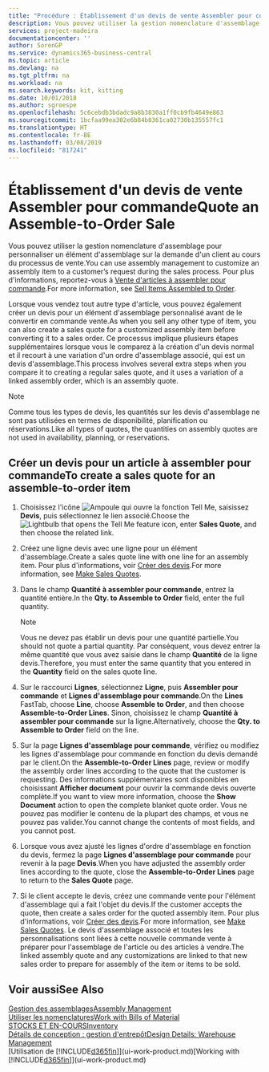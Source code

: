 ```yaml
---
title: "Procédure : Établissement d'un devis de vente Assembler pour commande | Microsoft Docs"
description: Vous pouvez utiliser la gestion nomenclature d'assemblage pour personnaliser un élément d'assemblage sur la demande d'un client au cours du processus de vente.
services: project-madeira
documentationcenter: ''
author: SorenGP
ms.service: dynamics365-business-central
ms.topic: article
ms.devlang: na
ms.tgt_pltfrm: na
ms.workload: na
ms.search.keywords: kit, kitting
ms.date: 10/01/2018
ms.author: sgroespe
ms.openlocfilehash: 5c6cebdb3bdadc9a8b3830a1ff0cb9fb4649e863
ms.sourcegitcommit: 1bcfaa99ea302e6b84b8361ca02730b135557fc1
ms.translationtype: HT
ms.contentlocale: fr-BE
ms.lasthandoff: 03/08/2019
ms.locfileid: "817241"
---
```

# <a name="quote-an-assemble-to-order-sale"></a><span data-ttu-id="1fdc4-103">Établissement d'un devis de vente Assembler pour commande</span><span class="sxs-lookup"><span data-stu-id="1fdc4-103">Quote an Assemble-to-Order Sale</span></span>
<span data-ttu-id="1fdc4-104">Vous pouvez utiliser la gestion nomenclature d'assemblage pour personnaliser un élément d'assemblage sur la demande d'un client au cours du processus de vente.</span><span class="sxs-lookup"><span data-stu-id="1fdc4-104">You can use assembly management to customize an assembly item to a customer’s request during the sales process.</span></span> <span data-ttu-id="1fdc4-105">Pour plus d'informations, reportez-vous à [Vente d'articles à assembler pour commande](assembly-how-to-sell-items-assembled-to-order.md).</span><span class="sxs-lookup"><span data-stu-id="1fdc4-105">For more information, see [Sell Items Assembled to Order](assembly-how-to-sell-items-assembled-to-order.md).</span></span>  

<span data-ttu-id="1fdc4-106">Lorsque vous vendez tout autre type d'article, vous pouvez également créer un devis pour un élément d'assemblage personnalisé avant de le convertir en commande vente.</span><span class="sxs-lookup"><span data-stu-id="1fdc4-106">As when you sell any other type of item, you can also create a sales quote for a customized assembly item before converting it to a sales order.</span></span> <span data-ttu-id="1fdc4-107">Ce processus implique plusieurs étapes supplémentaires lorsque vous le comparez à la création d'un devis normal et il recourt à une variation d'un ordre d'assemblage associé, qui est un devis d'assemblage.</span><span class="sxs-lookup"><span data-stu-id="1fdc4-107">This process involves several extra steps when you compare it to creating a regular sales quote, and it uses a variation of a linked assembly order, which is an assembly quote.</span></span>

> [!NOTE]  
>  <span data-ttu-id="1fdc4-108">Comme tous les types de devis, les quantités sur les devis d'assemblage ne sont pas utilisées en termes de disponibilité, planification ou réservations.</span><span class="sxs-lookup"><span data-stu-id="1fdc4-108">Like all types of quotes, the quantities on assembly quotes are not used in availability, planning, or reservations.</span></span>  

## <a name="to-create-a-sales-quote-for-an-assemble-to-order-item"></a><span data-ttu-id="1fdc4-109">Créer un devis pour un article à assembler pour commande</span><span class="sxs-lookup"><span data-stu-id="1fdc4-109">To create a sales quote for an assemble-to-order item</span></span>  
1.  <span data-ttu-id="1fdc4-110">Choisissez l'icône ![Ampoule qui ouvre la fonction Tell Me](media/ui-search/search_small.png "Dites-moi ce que vous voulez faire"), saisissez **Devis**, puis sélectionnez le lien associé.</span><span class="sxs-lookup"><span data-stu-id="1fdc4-110">Choose the ![Lightbulb that opens the Tell Me feature](media/ui-search/search_small.png "Tell me what you want to do") icon, enter **Sales Quote**, and then choose the related link.</span></span>  
2.  <span data-ttu-id="1fdc4-111">Créez une ligne devis avec une ligne pour un élément d'assemblage.</span><span class="sxs-lookup"><span data-stu-id="1fdc4-111">Create a sales quote line with one line for an assembly item.</span></span> <span data-ttu-id="1fdc4-112">Pour plus d'informations, voir [Créer des devis](sales-how-make-offers.md).</span><span class="sxs-lookup"><span data-stu-id="1fdc4-112">For more information, see [Make Sales Quotes](sales-how-make-offers.md).</span></span>  
3.  <span data-ttu-id="1fdc4-113">Dans le champ **Quantité à assembler pour commande**, entrez la quantité entière.</span><span class="sxs-lookup"><span data-stu-id="1fdc4-113">In the **Qty. to Assemble to Order** field, enter the full quantity.</span></span>

    > [!NOTE]  
    >  <span data-ttu-id="1fdc4-114">Vous ne devez pas établir un devis pour une quantité partielle.</span><span class="sxs-lookup"><span data-stu-id="1fdc4-114">You should not quote a partial quantity.</span></span> <span data-ttu-id="1fdc4-115">Par conséquent, vous devez entrer la même quantité que vous avez saisie dans le champ **Quantité** de la ligne devis.</span><span class="sxs-lookup"><span data-stu-id="1fdc4-115">Therefore, you must enter the same quantity that you entered in the **Quantity** field on the sales quote line.</span></span>  

4.  <span data-ttu-id="1fdc4-116">Sur le raccourci **Lignes**, sélectionnez **Ligne**, puis **Assembler pour commande** et **Lignes d'assemblage pour commande**.</span><span class="sxs-lookup"><span data-stu-id="1fdc4-116">On the **Lines** FastTab, choose **Line**, choose **Assemble to Order**, and then choose **Assemble-to-Order Lines**.</span></span> <span data-ttu-id="1fdc4-117">Sinon, choisissez le champ **Quantité à assembler pour commande** sur la ligne.</span><span class="sxs-lookup"><span data-stu-id="1fdc4-117">Alternatively, choose the **Qty. to Assemble to Order** field on the line.</span></span>  
5.  <span data-ttu-id="1fdc4-118">Sur la page **Lignes d'assemblage pour commande**, vérifiez ou modifiez les lignes d'assemblage pour commande en fonction du devis demandé par le client.</span><span class="sxs-lookup"><span data-stu-id="1fdc4-118">On the **Assemble-to-Order Lines** page, review or modify the assembly order lines according to the quote that the customer is requesting.</span></span> <span data-ttu-id="1fdc4-119">Des informations supplémentaires sont disponibles en choisissant **Afficher document** pour ouvrir la commande devis ouverte complète.</span><span class="sxs-lookup"><span data-stu-id="1fdc4-119">If you want to view more information, choose the **Show Document** action to open the complete blanket quote order.</span></span> <span data-ttu-id="1fdc4-120">Vous ne pouvez pas modifier le contenu de la plupart des champs, et vous ne pouvez pas valider.</span><span class="sxs-lookup"><span data-stu-id="1fdc4-120">You cannot change the contents of most fields, and you cannot post.</span></span>  
6.  <span data-ttu-id="1fdc4-121">Lorsque vous avez ajusté les lignes d'ordre d'assemblage en fonction du devis, fermez la page **Lignes d'assemblage pour commande** pour revenir à la page **Devis**.</span><span class="sxs-lookup"><span data-stu-id="1fdc4-121">When you have adjusted the assembly order lines according to the quote, close the **Assemble-to-Order Lines** page to return to the **Sales Quote** page.</span></span>  
7.  <span data-ttu-id="1fdc4-122">Si le client accepte le devis, créez une commande vente pour l'élément d'assemblage qui a fait l'objet du devis.</span><span class="sxs-lookup"><span data-stu-id="1fdc4-122">If the customer accepts the quote, then create a sales order for the quoted assembly item.</span></span> <span data-ttu-id="1fdc4-123">Pour plus d'informations, voir [Créer des devis](sales-how-make-offers.md).</span><span class="sxs-lookup"><span data-stu-id="1fdc4-123">For more information, see [Make Sales Quotes](sales-how-make-offers.md).</span></span> <span data-ttu-id="1fdc4-124">Le devis d'assemblage associé et toutes les personnalisations sont liées à cette nouvelle commande vente à préparer pour l'assemblage de l'article ou des articles à vendre.</span><span class="sxs-lookup"><span data-stu-id="1fdc4-124">The linked assembly quote and any customizations are linked to that new sales order to prepare for assembly of the item or items to be sold.</span></span>  

## <a name="see-also"></a><span data-ttu-id="1fdc4-125">Voir aussi</span><span class="sxs-lookup"><span data-stu-id="1fdc4-125">See Also</span></span>  
[<span data-ttu-id="1fdc4-126">Gestion des assemblages</span><span class="sxs-lookup"><span data-stu-id="1fdc4-126">Assembly Management</span></span>](assembly-assemble-items.md)  
[<span data-ttu-id="1fdc4-127">Utiliser les nomenclatures</span><span class="sxs-lookup"><span data-stu-id="1fdc4-127">Work with Bills of Material</span></span>](inventory-how-work-BOMs.md)  
[<span data-ttu-id="1fdc4-128">STOCKS ET EN-COURS</span><span class="sxs-lookup"><span data-stu-id="1fdc4-128">Inventory</span></span>](inventory-manage-inventory.md)  
[<span data-ttu-id="1fdc4-129">Détails de conception : gestion d'entrepôt</span><span class="sxs-lookup"><span data-stu-id="1fdc4-129">Design Details: Warehouse Management</span></span>](design-details-warehouse-management.md)  
<span data-ttu-id="1fdc4-130">[Utilisation de [!INCLUDE[d365fin](includes/d365fin_md.md)]](ui-work-product.md)</span><span class="sxs-lookup"><span data-stu-id="1fdc4-130">[Working with [!INCLUDE[d365fin](includes/d365fin_md.md)]](ui-work-product.md)</span></span>
